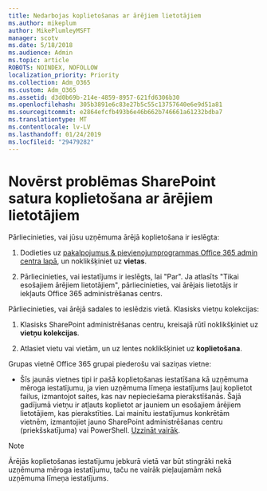```yaml
---
title: Nedarbojas koplietošanas ar ārējiem lietotājiem
ms.author: mikeplum
author: MikePlumleyMSFT
manager: scotv
ms.date: 5/18/2018
ms.audience: Admin
ms.topic: article
ROBOTS: NOINDEX, NOFOLLOW
localization_priority: Priority
ms.collection: Adm_O365
ms.custom: Adm_O365
ms.assetid: d3d0b69b-214e-4859-8957-621fd6306b30
ms.openlocfilehash: 305b3891e6c83e27b5c55c13757640e6e9d51a81
ms.sourcegitcommit: e2864efcfb493b6e46b662b746661a61232bdba7
ms.translationtype: MT
ms.contentlocale: lv-LV
ms.lasthandoff: 01/24/2019
ms.locfileid: "29479282"
---
```

# <a name="fix-problems-sharing-sharepoint-content-with-external-users"></a>Novērst problēmas SharePoint satura koplietošana ar ārējiem lietotājiem

Pārliecinieties, vai jūsu uzņēmuma ārējā koplietošana ir ieslēgta:
  
1. Dodieties uz [pakalpojumus &amp; pievienojumprogrammas Office 365 admin centra lapā](https://portal.office.com/adminportal/home#/Settings/ServicesAndAddIns), un noklikšķiniet uz **vietas**.
    
2. Pārliecinieties, vai iestatījums ir ieslēgts, lai "Par". Ja atlasīts "Tikai esošajiem ārējiem lietotājiem", pārliecinieties, vai ārējais lietotājs ir iekļauts Office 365 administrēšanas centrs.
    
Pārliecinieties, vai ārējā sadales to ieslēdzis vietā. Klasisks vietņu kolekcijas:
  
1. Klasisks SharePoint administrēšanas centru, kreisajā rūtī noklikšķiniet uz **vietņu kolekcijas**.
    
2. Atlasiet vietu vai vietām, un uz lentes noklikšķiniet uz **koplietošana**.
    
Grupas vietnē Office 365 grupai piederošu vai saziņas vietne:
  
- Šīs jaunās vietnes tipi ir pašā koplietošanas iestatīšana kā uzņēmuma mēroga iestatījumu, ja vien uzņēmuma līmeņa iestatījums ļauj koplietot failus, izmantojot saites, kas nav nepieciešama pierakstīšanās. Šajā gadījumā vietņu ir atļauts koplietot ar jauniem un esošajiem ārējiem lietotājiem, kas pierakstīties. Lai mainītu iestatījumus konkrētām vietnēm, izmantojiet jauno SharePoint administrēšanas centru (priekšskatījuma) vai PowerShell. [Uzzināt vairāk](https://go.microsoft.com/fwlink/?linkid=871863).
    
> [!NOTE]
> Ārējās koplietošanas iestatījumu jebkurā vietā var būt stingrāki nekā uzņēmuma mēroga iestatījumu, taču ne vairāk pieļaujamām nekā uzņēmuma līmeņa iestatījums. 
  

